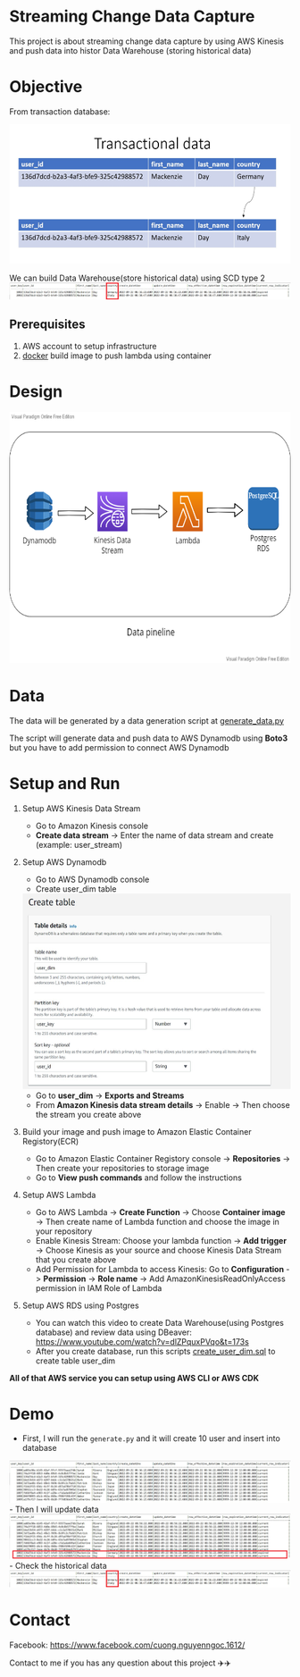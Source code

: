# Streaming Change Data Capture
This project is about streaming change data capture by using AWS Kinesis and push data into histor Data Warehouse (storing historical data)
# Objective
  From transaction database:
  
  <img src="/image/transactiondataa.png" alt="transaction" title="transaction" width="800" height="250">
  
  
  We can build Data Warehouse(store historical data) using SCD type 2
  <img src="/image/scd_type2.png" alt="warehouse" title="warehouse">
## Prerequisites
  1. AWS account to setup infrastructure
  2. <a href="https://docs.docker.com/get-docker" target="_blank">docker</a> build image to push lambda using container
# Design 
<img src="/image/datapipeline.png" alt="Data pipeline" title="Data pipeline" width="600" height="450">

# Data
The data will be generated by a data generation script at
[generate_data.py](generate_data.py)


The script will generate data and push data to AWS Dynamodb using **Boto3** but you have to add permission to connect AWS Dynamodb
# Setup and Run
  1. Setup AWS Kinesis Data Stream 
      - Go to Amazon Kinesis console
      - **Create data stream** -> Enter the name of data stream and create (example: user_stream)
  2. Setup AWS Dynamodb
     - Go to AWS Dynamodb console
     - Create user_dim table
     <img src="/image/create table dynamodb.png" alt="create table" title="create table" width="500" height="350">
     
     - Go to **user_dim** -> **Exports and Streams**
     - From **Amazon Kinesis data stream details** -> Enable -> Then choose the stream you create above
  3. Build your image and push image to Amazon Elastic Container Registory(ECR)
     - Go to Amazon Elastic Container Registory console -> **Repositories** -> Then create your repositories to storage image
     - Go to **View push commands** and follow the instructions
  4. Setup AWS Lambda
     - Go to AWS Lambda -> **Create Function** -> Choose **Container image** -> Then create name of Lambda function and choose the image in your repository 
     - Enable Kinesis Stream: Choose your lambda function -> **Add trigger** -> Choose Kinesis as your source and choose Kinesis Data Stream that you create above
     - Add Permission for Lambda to access Kinesis: Go to **Configuration** -> **Permission** -> **Role name** -> Add AmazonKinesisReadOnlyAccess permission  in IAM Role of Lambda 
  5. Setup AWS RDS using Postgres
     - You can watch this video to create Data Warehouse(using Postgres database) and review data using DBeaver: https://www.youtube.com/watch?v=dlZPquxPVqo&t=173s
     - After you create database, run this scripts [create_user_dim.sql](create_user_dim.sql) to create table user_dim 

**All of that AWS service you can setup using AWS CLI or AWS CDK**
# Demo
  - First, I will run the ```generate.py``` and it will create 10 user and insert into database 
  <img src="/image/create_user.png" alt="create_user" title="create_user">
  - Then I will update data
  <img src="/image/update_user.png" alt="update_user" title="update_user">
  - Check the historical data 
  <img src="/image/scd_type2.png" alt="scd_type2" title="scd_type2">
  
  # Contact
  Facebook: https://www.facebook.com/cuong.nguyenngoc.1612/
  
  
  Contact to me if you has any question about this project :airplane::airplane:
  
